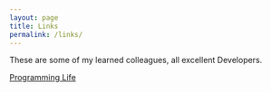 ```yaml
---
layout: page
title: Links
permalink: /links/
---
```


These are some of my learned colleagues, all excellent Developers.

[Programming Life](http://programminglife.io/)
